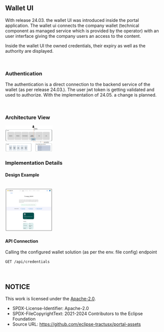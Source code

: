 ## Wallet UI

With release 24.03. the wallet UI was introduced inside the portal application.
The wallet ui connects the company wallet (technical component as managed service which is provided by the operator) with an user interface giving the company users an access to the content.

Inside the wallet UI the owned credentials, their expiry as well as the authority are displayed.

<br>

### Authentication

The authentication is a direct connection to the backend service of the wallet (as per release 24.03.).
The user jwt token is getting validated and used to authorize.
With the implementation of 24.05. a change is planned.

<br>

### Architecture View

<img width="152" alt="image" src="https://raw.githubusercontent.com/eclipse-tractusx/portal-assets/main/docs/static/walletUIArchitecture.png">

<br>

### Implementation Details

#### Design Example

<br>

<img width="152" alt="image" src="https://raw.githubusercontent.com/eclipse-tractusx/portal-assets/main/docs/static/walletUI.png">

<br>


#### API Connection

Calling the configured wallet solution (as per the env. file config) endpoint 

```
GET /api/credentials
```

<br>

## NOTICE

This work is licensed under the [Apache-2.0](https://www.apache.org/licenses/LICENSE-2.0).

- SPDX-License-Identifier: Apache-2.0
- SPDX-FileCopyrightText: 2021-2024 Contributors to the Eclipse Foundation
- Source URL: https://github.com/eclipse-tractusx/portal-assets
